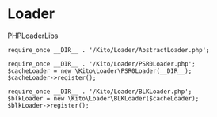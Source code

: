 # Loader
PHPLoaderLibs

    require_once __DIR__ . '/Kito/Loader/AbstractLoader.php';
    
    require_once __DIR__ . '/Kito/Loader/PSR0Loader.php';
    $cacheLoader = new \Kito\Loader\PSR0Loader(__DIR__);
    $cacheLoader->register();

    require_once __DIR__ . '/Kito/Loader/BLKLoader.php';
    $blkLoader = new \Kito\Loader\BLKLoader($cacheLoader);
    $blkLoader->register();
